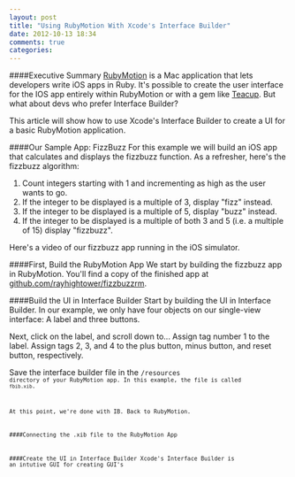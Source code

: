 ```yaml
---
layout: post
title: "Using RubyMotion With Xcode's Interface Builder"
date: 2012-10-13 18:34
comments: true
categories: 
---
```


####Executive Summary
[RubyMotion](http://www.rubymotion.com/) is a Mac application that lets developers write iOS apps in
Ruby. It's possible to create the user interface for the IOS app entirely
within RubyMotion or with a gem like [Teacup](https://github.com/rubymotion/teacup). But what about devs who prefer Interface Builder?

This article will show how to use Xcode's Interface Builder to create a UI for
a basic RubyMotion application.

####Our Sample App: FizzBuzz
For this example we will build an iOS app that calculates and displays
the fizzbuzz function. As a refresher, here's the fizzbuzz algorithm:

1. Count integers starting with 1 and incrementing as high as the user wants to go.
2. If the integer to be displayed is a multiple of 3, display "fizz" instead.
3. If the integer to be displayed is a multiple of 5, display "buzz" instead.
4. If the integer to be displayed is a multiple of both 3 and 5 (i.e. a multiple of 15) display "fizzbuzz".

Here's a video of our fizzbuzz app running in the iOS simulator.



####First, Build the RubyMotion App
We start by building the fizzbuzz app in RubyMotion. You'll find a copy
of the finished app at [github.com/rayhightower/fizzbuzzrm](github.com/rayhightower/fizzbuzzrm).

####Build the UI in Interface Builder
Start by building the UI in Interface Builder. In our example, we only
have four objects on our single-view interface: A label and three
buttons.

Next, click on the label, and scroll down to... Assign tag number 1 to
the label. Assign tags 2, 3, and 4 to the plus button, minus button, and
reset button, respectively.

Save the interface builder file in the <code>/resources<code> directory
of your RubyMotion app. In this example, the file is called
<code>fbib.xib</code>.

At this point, we're done with IB. Back to RubyMotion.

####Connecting the .xib file to the RubyMotion App




####Create the UI in Interface Builder
Xcode's Interface Builder is an intutive GUI for creating GUI's 
